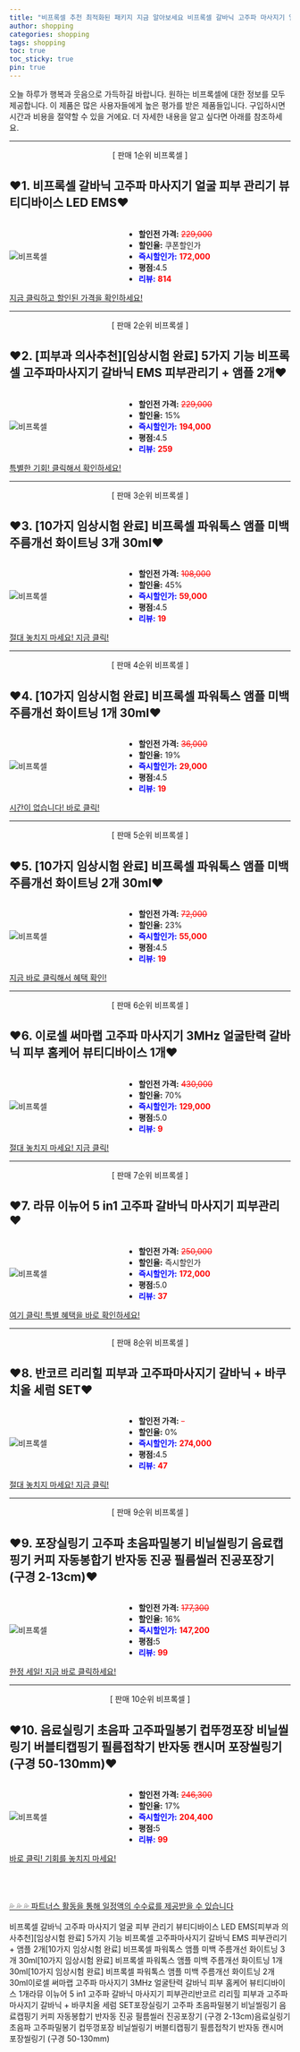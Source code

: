 ```yaml
---
title: "비프록셀 추천 최적화된 패키지 지금 알아보세요 비프록셀 갈바닉 고주파 마사지기 얼굴"
author: shopping
categories: shopping
tags: shopping
toc: true
toc_sticky: true
pin: true
---
```

오늘 하루가 행복과 웃음으로 가득하길 바랍니다. 원하는 비프록셀에 대한 정보를 모두 제공합니다. 이 제품은 많은 사용자들에게 높은 평가를 받은 제품들입니다. 구입하시면 시간과 비용을 절약할 수 있을 거에요. 더 자세한 내용을 알고 싶다면 아래를 참조하세요.

---
<p class="toplist" style="margin: 0 auto; display: block; width: fit-content;">[ 판매 1순위 비프록셀 ]</p>

<h2><strong>❤️1. 비프록셀 갈바닉 고주파 마사지기 얼굴 피부 관리기 뷰티디바이스 LED EMS❤️</strong></h2>

<div style="display: flex; align-items: center;">
    <div style="flex: 0.4;">
        <img src="https://thumbnail6.coupangcdn.com/thumbnails/remote/230x230ex/image/vendor_inventory/b143/94fc9fae4cb98caf6396bb6602c59c7ff143767a43c662255fc8970203af.jpg" alt="비프록셀" style="max-width: 100%;">
    </div>
    <div style="flex: 0.6; margin-left: 10px;">
        <ul>
            <li><strong>할인전 가격:</strong> <del style="color: red;">229,000</del></li>
            <li><strong>할인율:</strong> 쿠폰할인가</li>
            <li><span style='color:blue'><strong>즉시할인가:</strong></span> <span style='color:red'><strong>172,000</strong></span></li>
            <li><strong>평점:</strong>4.5</li>
            <li><span style='color:blue'><strong>리뷰:</strong></span> <span style='color:red'><strong>814</strong></span></li>
        </ul>
    </div>
</div>
<div class="center">
    <a href="https://William4Davisa.github.io?lptag=AF9450613&subid=githubio&pageKey=7679447614&traceid=V0-153&itemId=20507788430&vendorItemId=87585687375" class="myButton">
        지금 클릭하고 할인된 가격을 확인하세요!
    </a>
</div>


---
<p class="toplist" style="margin: 0 auto; display: block; width: fit-content;">[ 판매 2순위 비프록셀 ]</p>

<h2><strong>❤️2. [피부과 의사추천][임상시험 완료] 5가지 기능 비프록셀 고주파마사지기 갈바닉 EMS 피부관리기 + 앰플 2개❤️</strong></h2>

<div style="display: flex; align-items: center;">
    <div style="flex: 0.4;">
        <img src="https://thumbnail9.coupangcdn.com/thumbnails/remote/230x230ex/image/vendor_inventory/abd1/cf7235f9719348ea33489f2b2c5909a0bbe7f7b0e46d30f57ce7c00eb84b.jpg" alt="비프록셀" style="max-width: 100%;">
    </div>
    <div style="flex: 0.6; margin-left: 10px;">
        <ul>
            <li><strong>할인전 가격:</strong> <del style="color: red;">229,000</del></li>
            <li><strong>할인율:</strong> 15%</li>
            <li><span style='color:blue'><strong>즉시할인가:</strong></span> <span style='color:red'><strong>194,000</strong></span></li>
            <li><strong>평점:</strong>4.5</li>
            <li><span style='color:blue'><strong>리뷰:</strong></span> <span style='color:red'><strong>259</strong></span></li>
        </ul>
    </div>
</div>
<div class="center">
    <a href="https://William4Davisa.github.io?lptag=AF9450613&subid=githubio&pageKey=7602984841&traceid=V0-153&itemId=20117121374&vendorItemId=87102416467" class="myButton">
        특별한 기회! 클릭해서 확인하세요!
    </a>
</div>


---
<p class="toplist" style="margin: 0 auto; display: block; width: fit-content;">[ 판매 3순위 비프록셀 ]</p>

<h2><strong>❤️3. [10가지 임상시험 완료] 비프록셀 파워톡스 앰플 미백 주름개선 화이트닝 3개 30ml❤️</strong></h2>

<div style="display: flex; align-items: center;">
    <div style="flex: 0.4;">
        <img src="https://thumbnail8.coupangcdn.com/thumbnails/remote/230x230ex/image/vendor_inventory/cc65/11809e8831fd76882c9b220cb392e97f59bee3ff1606c0cffef3b4fd0202.jpg" alt="비프록셀" style="max-width: 100%;">
    </div>
    <div style="flex: 0.6; margin-left: 10px;">
        <ul>
            <li><strong>할인전 가격:</strong> <del style="color: red;">108,000</del></li>
            <li><strong>할인율:</strong> 45%</li>
            <li><span style='color:blue'><strong>즉시할인가:</strong></span> <span style='color:red'><strong>59,000</strong></span></li>
            <li><strong>평점:</strong>4.5</li>
            <li><span style='color:blue'><strong>리뷰:</strong></span> <span style='color:red'><strong>19</strong></span></li>
        </ul>
    </div>
</div>
<div class="center">
    <a href="https://William4Davisa.github.io?lptag=AF9450613&subid=githubio&pageKey=7790152173&traceid=V0-153&itemId=21074184358&vendorItemId=88136388140" class="myButton">
        절대 놓치지 마세요! 지금 클릭!
    </a>
</div>


---
<p class="toplist" style="margin: 0 auto; display: block; width: fit-content;">[ 판매 4순위 비프록셀 ]</p>

<h2><strong>❤️4. [10가지 임상시험 완료] 비프록셀 파워톡스 앰플 미백 주름개선 화이트닝 1개 30ml❤️</strong></h2>

<div style="display: flex; align-items: center;">
    <div style="flex: 0.4;">
        <img src="https://thumbnail8.coupangcdn.com/thumbnails/remote/230x230ex/image/vendor_inventory/cc65/11809e8831fd76882c9b220cb392e97f59bee3ff1606c0cffef3b4fd0202.jpg" alt="비프록셀" style="max-width: 100%;">
    </div>
    <div style="flex: 0.6; margin-left: 10px;">
        <ul>
            <li><strong>할인전 가격:</strong> <del style="color: red;">36,000</del></li>
            <li><strong>할인율:</strong> 19%</li>
            <li><span style='color:blue'><strong>즉시할인가:</strong></span> <span style='color:red'><strong>29,000</strong></span></li>
            <li><strong>평점:</strong>4.5</li>
            <li><span style='color:blue'><strong>리뷰:</strong></span> <span style='color:red'><strong>19</strong></span></li>
        </ul>
    </div>
</div>
<div class="center">
    <a href="https://William4Davisa.github.io?lptag=AF9450613&subid=githubio&pageKey=7790152173&traceid=V0-153&itemId=21074184357&vendorItemId=88136388133" class="myButton">
        시간이 없습니다! 바로 클릭!
    </a>
</div>


---
<p class="toplist" style="margin: 0 auto; display: block; width: fit-content;">[ 판매 5순위 비프록셀 ]</p>

<h2><strong>❤️5. [10가지 임상시험 완료] 비프록셀 파워톡스 앰플 미백 주름개선 화이트닝 2개 30ml❤️</strong></h2>

<div style="display: flex; align-items: center;">
    <div style="flex: 0.4;">
        <img src="https://thumbnail8.coupangcdn.com/thumbnails/remote/230x230ex/image/vendor_inventory/cc65/11809e8831fd76882c9b220cb392e97f59bee3ff1606c0cffef3b4fd0202.jpg" alt="비프록셀" style="max-width: 100%;">
    </div>
    <div style="flex: 0.6; margin-left: 10px;">
        <ul>
            <li><strong>할인전 가격:</strong> <del style="color: red;">72,000</del></li>
            <li><strong>할인율:</strong> 23%</li>
            <li><span style='color:blue'><strong>즉시할인가:</strong></span> <span style='color:red'><strong>55,000</strong></span></li>
            <li><strong>평점:</strong>4.5</li>
            <li><span style='color:blue'><strong>리뷰:</strong></span> <span style='color:red'><strong>19</strong></span></li>
        </ul>
    </div>
</div>
<div class="center">
    <a href="https://William4Davisa.github.io?lptag=AF9450613&subid=githubio&pageKey=7790152173&traceid=V0-153&itemId=21074184356&vendorItemId=88136388126" class="myButton">
        지금 바로 클릭해서 혜택 확인!
    </a>
</div>


---
<p class="toplist" style="margin: 0 auto; display: block; width: fit-content;">[ 판매 6순위 비프록셀 ]</p>

<h2><strong>❤️6. 이로셀 써마랩 고주파 마사지기 3MHz 얼굴탄력 갈바닉 피부 홈케어 뷰티디바이스 1개❤️</strong></h2>

<div style="display: flex; align-items: center;">
    <div style="flex: 0.4;">
        <img src="https://thumbnail8.coupangcdn.com/thumbnails/remote/230x230ex/image/vendor_inventory/fdc9/40a80b3462eb0cefacd9076451a5794a5d1928bd704949d37353ac30c1f6.png" alt="비프록셀" style="max-width: 100%;">
    </div>
    <div style="flex: 0.6; margin-left: 10px;">
        <ul>
            <li><strong>할인전 가격:</strong> <del style="color: red;">430,000</del></li>
            <li><strong>할인율:</strong> 70%</li>
            <li><span style='color:blue'><strong>즉시할인가:</strong></span> <span style='color:red'><strong>129,000</strong></span></li>
            <li><strong>평점:</strong>5.0</li>
            <li><span style='color:blue'><strong>리뷰:</strong></span> <span style='color:red'><strong>9</strong></span></li>
        </ul>
    </div>
</div>
<div class="center">
    <a href="https://William4Davisa.github.io?lptag=AF9450613&subid=githubio&pageKey=8190106125&traceid=V0-153&itemId=23435669035&vendorItemId=90493980084" class="myButton">
        절대 놓치지 마세요! 지금 클릭!
    </a>
</div>


---
<p class="toplist" style="margin: 0 auto; display: block; width: fit-content;">[ 판매 7순위 비프록셀 ]</p>

<h2><strong>❤️7. 라뮤 이뉴어 5 in1 고주파 갈바닉 마사지기 피부관리❤️</strong></h2>

<div style="display: flex; align-items: center;">
    <div style="flex: 0.4;">
        <img src="https://thumbnail9.coupangcdn.com/thumbnails/remote/230x230ex/image/vendor_inventory/f45f/26951058b7cc88bc5f6345310ab12a8bcfd95952fb355dd04f9538c919af.jpg" alt="비프록셀" style="max-width: 100%;">
    </div>
    <div style="flex: 0.6; margin-left: 10px;">
        <ul>
            <li><strong>할인전 가격:</strong> <del style="color: red;">250,000</del></li>
            <li><strong>할인율:</strong> 즉시할인가</li>
            <li><span style='color:blue'><strong>즉시할인가:</strong></span> <span style='color:red'><strong>172,000</strong></span></li>
            <li><strong>평점:</strong>5.0</li>
            <li><span style='color:blue'><strong>리뷰:</strong></span> <span style='color:red'><strong>37</strong></span></li>
        </ul>
    </div>
</div>
<div class="center">
    <a href="https://William4Davisa.github.io?lptag=AF9450613&subid=githubio&pageKey=7825427970&traceid=V0-153&itemId=21268485882&vendorItemId=88518950845" class="myButton">
        여기 클릭! 특별 혜택을 바로 확인하세요!
    </a>
</div>


---
<p class="toplist" style="margin: 0 auto; display: block; width: fit-content;">[ 판매 8순위 비프록셀 ]</p>

<h2><strong>❤️8. 반코르 리리힐 피부과 고주파마사지기 갈바닉 + 바쿠치올 세럼 SET❤️</strong></h2>

<div style="display: flex; align-items: center;">
    <div style="flex: 0.4;">
        <img src="https://thumbnail7.coupangcdn.com/thumbnails/remote/230x230ex/image/vendor_inventory/4095/482d763e301d8c4cb01fbc55123dd01b5a8f651f8d50a1edd31ec6e93691.PNG" alt="비프록셀" style="max-width: 100%;">
    </div>
    <div style="flex: 0.6; margin-left: 10px;">
        <ul>
            <li><strong>할인전 가격:</strong> <del style="color: red;">-</del></li>
            <li><strong>할인율:</strong> 0%</li>
            <li><span style='color:blue'><strong>즉시할인가:</strong></span> <span style='color:red'><strong>274,000</strong></span></li>
            <li><strong>평점:</strong>4.5</li>
            <li><span style='color:blue'><strong>리뷰:</strong></span> <span style='color:red'><strong>47</strong></span></li>
        </ul>
    </div>
</div>
<div class="center">
    <a href="https://William4Davisa.github.io?lptag=AF9450613&subid=githubio&pageKey=7963753037&traceid=V0-153&itemId=19956650694&vendorItemId=87133730648" class="myButton">
        절대 놓치지 마세요! 지금 클릭!
    </a>
</div>


---
<p class="toplist" style="margin: 0 auto; display: block; width: fit-content;">[ 판매 9순위 비프록셀 ]</p>

<h2><strong>❤️9. 포장실링기 고주파 초음파밀봉기 비닐씰링기 음료캡핑기 커피 자동봉합기 반자동 진공 필름씰러 진공포장기 (구경 2-13cm)❤️</strong></h2>

<div style="display: flex; align-items: center;">
    <div style="flex: 0.4;">
        <img src="https://thumbnail10.coupangcdn.com/thumbnails/remote/230x230ex/image/vendor_inventory/f1ce/00c53609e352d2671d4bc4019d0c76eb0050fc5032e9c4b160bf2e7f10b0.jpg" alt="비프록셀" style="max-width: 100%;">
    </div>
    <div style="flex: 0.6; margin-left: 10px;">
        <ul>
            <li><strong>할인전 가격:</strong> <del style="color: red;">177,300</del></li>
            <li><strong>할인율:</strong> 16%</li>
            <li><span style='color:blue'><strong>즉시할인가:</strong></span> <span style='color:red'><strong>147,200</strong></span></li>
            <li><strong>평점:</strong>5</li>
            <li><span style='color:blue'><strong>리뷰:</strong></span> <span style='color:red'><strong>99</strong></span></li>
        </ul>
    </div>
</div>
<div class="center">
    <a href="https://William4Davisa.github.io?lptag=AF9450613&subid=githubio&pageKey=7946337276&traceid=V0-153&itemId=21914189716&vendorItemId=88962169030" class="myButton">
        한정 세일! 지금 바로 클릭하세요!
    </a>
</div>


---
<p class="toplist" style="margin: 0 auto; display: block; width: fit-content;">[ 판매 10순위 비프록셀 ]</p>

<h2><strong>❤️10. 음료실링기 초음파 고주파밀봉기 컵뚜껑포장 비닐씰링기 버블티캡핑기 필름접착기 반자동 캔시머 포장씰링기 (구경 50-130mm)❤️</strong></h2>

<div style="display: flex; align-items: center;">
    <div style="flex: 0.4;">
        <img src="https://thumbnail8.coupangcdn.com/thumbnails/remote/230x230ex/image/vendor_inventory/7e58/fa44bd9311be437d2903fee3bd9969e75de71e906e42009a0ab8b3487d2d.jpg" alt="비프록셀" style="max-width: 100%;">
    </div>
    <div style="flex: 0.6; margin-left: 10px;">
        <ul>
            <li><strong>할인전 가격:</strong> <del style="color: red;">246,300</del></li>
            <li><strong>할인율:</strong> 17%</li>
            <li><span style='color:blue'><strong>즉시할인가:</strong></span> <span style='color:red'><strong>204,400</strong></span></li>
            <li><strong>평점:</strong>5</li>
            <li><span style='color:blue'><strong>리뷰:</strong></span> <span style='color:red'><strong>99</strong></span></li>
        </ul>
    </div>
</div>
<div class="center">
    <a href="https://William4Davisa.github.io?lptag=AF9450613&subid=githubio&pageKey=7946335899&traceid=V0-153&itemId=21914183184&vendorItemId=88962162547" class="myButton">
        바로 클릭! 기회를 놓치지 마세요!
    </a>
</div>

<br><br><br>[💦 💦 💦 파트너스 활동을 통해 일정액의 수수료를 제공받을 수 있습니다](https://link.coupang.com/a/bcpT2c)<br><br>비프록셀 갈바닉 고주파 마사지기 얼굴 피부 관리기 뷰티디바이스 LED EMS[피부과 의사추천][임상시험 완료] 5가지 기능 비프록셀 고주파마사지기 갈바닉 EMS 피부관리기 + 앰플 2개[10가지 임상시험 완료] 비프록셀 파워톡스 앰플 미백 주름개선 화이트닝 3개 30ml[10가지 임상시험 완료] 비프록셀 파워톡스 앰플 미백 주름개선 화이트닝 1개 30ml[10가지 임상시험 완료] 비프록셀 파워톡스 앰플 미백 주름개선 화이트닝 2개 30ml이로셀 써마랩 고주파 마사지기 3MHz 얼굴탄력 갈바닉 피부 홈케어 뷰티디바이스 1개라뮤 이뉴어 5 in1 고주파 갈바닉 마사지기 피부관리반코르 리리힐 피부과 고주파마사지기 갈바닉 + 바쿠치올 세럼 SET포장실링기 고주파 초음파밀봉기 비닐씰링기 음료캡핑기 커피 자동봉합기 반자동 진공 필름씰러 진공포장기 (구경 2-13cm)음료실링기 초음파 고주파밀봉기 컵뚜껑포장 비닐씰링기 버블티캡핑기 필름접착기 반자동 캔시머 포장씰링기 (구경 50-130mm)